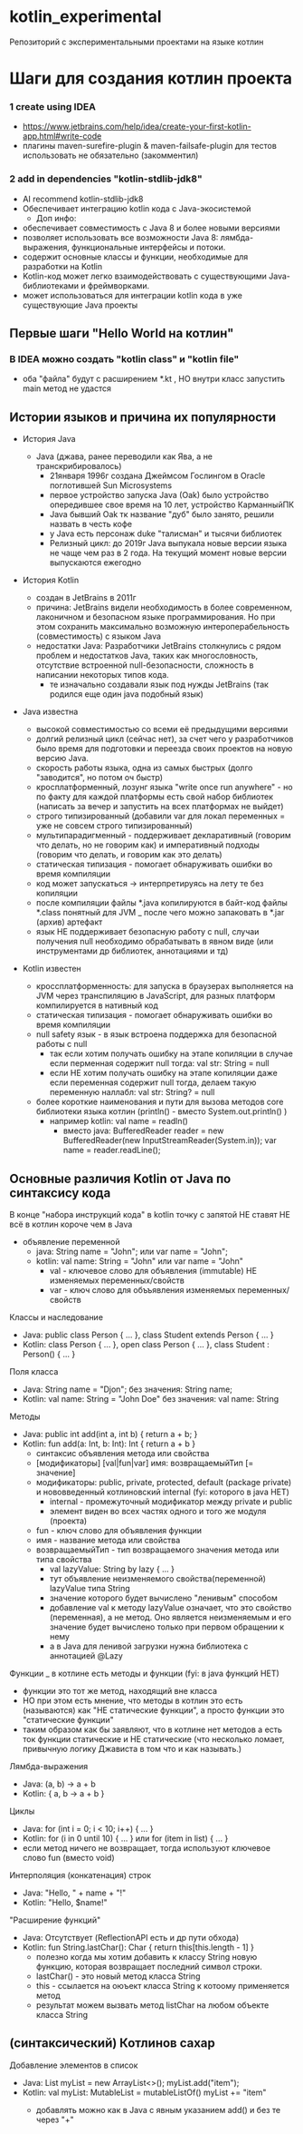 # kotlin_experimental
Репозиторий с экспериментальными проектами на языке котлин

# Шаги для создания котлин проекта
### 1 create using IDEA
- https://www.jetbrains.com/help/idea/create-your-first-kotlin-app.html#write-code
- плагины maven-surefire-plugin & maven-failsafe-plugin для тестов использовать не обязательно (закомментил)

### 2 add in dependencies "kotlin-stdlib-jdk8"
- AI recommend kotlin-stdlib-jdk8
- Обеспечивает интеграцию kotlin кода с Java-экосистемой
  - Доп инфо:
- обеспечивает совместимость с Java 8 и более новыми версиями
- позволяет использовать все возможности Java 8: лямбда-выражения, функциональные интерфейсы и потоки.
- содержит основные классы и функции, необходимые для разработки на Kotlin
- Kotlin-код может легко взаимодействовать с существующими Java-библиотеками и фреймворками.
- может использоваться для интеграции kotlin кода в уже существующие Java проекты

## Первые шаги "Hello World на котлин"
### В IDEA можно создать "kotlin class" и "kotlin file"
- оба "файла" будут с расширением *.kt , НО внутри класс запустить main метод не удастся

## Истории языков и причина их популярности
- История Java
  - Java (джава, ранее переводили как Ява, а не транскрибировалось)
    - 21января 1996г создана Джеймсом Гослингом в Oracle поглотившей Sun Microsystems
    - первое устройство запуска Java (Oak) было устройство опередившее свое время на 10 лет, устройство КарманныйПК
    - Java бывший Oak тк название "дуб" было занято, решили назвать в честь кофе
    - у Java есть персонаж duke "талисман" и тысячи библиотек
    - Релизный цикл: до 2019г Java выпукала новые версии языка не чаще чем раз в 2 года. На текущий момент новые версии выпускаются ежегодно

- История Kotlin
  - cоздан в JetBrains в 2011г
  - причина: JetBrains видели необходимость в более современном, лаконичном и безопасном языке программирования. Но при этом сохранить максимально возможную интероперабельность (совместимость) c языком Java
  - недостатки Java: Разработчики JetBrains столкнулись с рядом проблем и недостатков Java, таких как многословность, отсутствие встроенной null-безопасности, сложность в написании некоторых типов кода.
    - те изначально создавали язык под нужды JetBrains (так родился еще один java подобный язык)

- Java известна
  - высокой совместимостью со всеми её предыдущими версиями
  - долгий релизный цикл (сейчас нет), за счет чего у разработчиков было время для подготовки и переезда cвоих проектов на новую версию Java.
  - скорость работы языка, одна из самых быстрых (долго "заводится", но потом оч быстр)
  - кросплатформенный, лозунг языка "write once run anywhere" - но по факту для каждой платформы есть свой набор библиотек (написать за вечер и запустить на всех платформах не выйдет)
  - строго типизированный (добавили var для локал переменных = уже не совсем строго типизированный)
  - мультипарадигменный - поддерживает декларативный (говорим что делать, но не говорим как) и императивный подходы (говорим что делать, и говорим как это делать)
  - статическая типизация - помогает обнаруживать ошибки во время компиляции
  - код может запускаться -> интерпретируясь на лету те без копиляции
  - после компиляции файлы *.java копилируются в байт-код файлы *.class понятный для JVM _ после чего можно запаковать в *.jar (архив) артефакт
  - язык НЕ поддерживает безопасную работу с null, случаи получения null необходимо обрабатывать в явном виде (или инструментами др библиотек, аннотациями и тд)

- Kotlin известен
  - кроссплатформенность: для запуска в браузерах выполняется на JVM через транспиляцию в JavaScript, для разных платформ компилируется в нативный код
  - статическая типизация - помогает обнаруживать ошибки во время компиляции
  - null safety язык - в язык встроена поддержка для безопасной работы с null
    - так если хотим получать ошибку на этапе копиляции в случае если перменная содержит null тогда: val str: String = null
    - если НЕ хотим получать ошибку на этапе копиляции даже если переменная содержит null тогда, делаем такую переменную наллабл: val str: String? = null
  - более короткие наименования и пути для вызова методов core библиотеки языка котлин (println() - вместо System.out.println() )
    - например kotlin: val name = readln()
      - вместо java: BufferedReader reader = new BufferedReader(new InputStreamReader(System.in)); var name = reader.readLine();


## Основные различия Kotlin от Java по синтаксису кода
В конце "набора инструкций кода" в kotlin точку c запятой НЕ ставят
НЕ всё в котлин короче чем в Java
- объявление переменной
  - java: String name = "John"; или var name = "John";
  - kotlin: val name: String = "John" или var name = "John"
    - val - ключевое слово для объявления (immutable) НЕ изменяемых переменных/свойств
    - var - ключ слово для объъявления изменяемых переменных/свойств

Классы и наследование
  - Java: public class Person { ... }, class Student extends Person { ... }
  - Kotlin: class Person { ... }, open class Person { ... }, class Student : Person() { ... }

Поля класса
  - Java: String name = "Djon"; без значения: String name;
  - Kotlin: val name: String = "John Doe" без значения: val name: String

Методы
- Java: public int add(int a, int b) { return a + b; }
- Kotlin: fun add(a: Int, b: Int): Int { return a + b }
  - синтаксис объявления метода или свойства
  - [модификаторы] [val|fun|var] имя: возвращаемыйТип [= значение]
  - модификаторы: public, private, protected, default (package private) и нововведенный котлиновский internal (fyi: которого в java НЕТ)
    - internal - промежуточный модификатор между private и public
    - элемент виден во всех частях одного и того же модуля (проекта)
  - fun - ключ слово для объявления функции
  - имя - название метода или свойства
  - возвращаемыйТип - тип возвращаемого значения метода или типа свойства
    - val lazyValue: String by lazy { ... }
    - тут объявление неизменяемого свойства(переменной) lazyValue типа String
    - значение которого будет вычислено "ленивым" способом
    - добавление val к методу lazyValue означает, что это свойство (переменная), а не метод. Оно является неизменяемым и его значение будет вычислено только при первом обращении к нему
    - а в Java для ленивой загрузки нужна библиотека с аннотацией @Lazy

Функции _ в котлине есть методы и функции (fyi: в java функций НЕТ)
  - функции это тот же метод, находящий вне класса
  - НО при этом есть мнение, что методы в котлин это есть (называются) как "НЕ статические функции", а просто функции это "статические функции"
  - таким образом как бы заявляют, что в котлине нет методов а есть ток функции статические и НЕ статические (что несколько ломает, привычную логику Джависта в том что и как называть.)

Лямбда-выражения
- Java: (a, b) -> a + b
- Kotlin: { a, b -> a + b }

Циклы
- Java: for (int i = 0; i < 10; i++) { ... }
- Kotlin: for (i in 0 until 10) { ... } или for (item in list) { ... }
- если метод ничего не возвращает, тогда используют ключевое слово fun (вместо void)

Интерполяция (конкатенация) строк
- Java: "Hello, " + name + "!"
- Kotlin: "Hello, $name!"

"Расширение функций"
- Java: Отсутствует (ReflectionAPI есть и др пути обхода)
- Kotlin: fun String.lastChar(): Char { return this[this.length - 1] }
  - полезно когда мы хотим добавить к классу String новую функцию, которая возвращает последний символ строки.
  - lastChar() - это новый метод класса String
  - this - ссылается на оюъект класса String к котоому применяется метод
  - результат можем вызвать метод listChar на любом объекте класса String

## (синтаксический) Котлинов сахар
Добавление элементов в список
- Java: List<String> myList = new ArrayList<>(); myList.add("item");
- Kotlin: val myList: MutableList<String> = mutableListOf() myList += "item"
  - добавлять можно как в Java с явным указанием add() и без те через "+"
